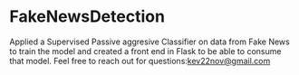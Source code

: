 # FakeNewsDetection
Applied a Supervised Passive aggresive Classifier on data from Fake News to train the model and created a front end in Flask to be able to consume that model.
Feel free to reach out for questions:kev22nov@gmail.com

